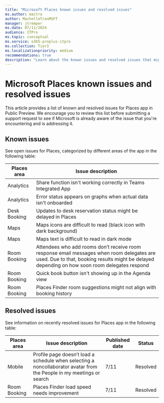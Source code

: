 ```yaml
---
title: "Microsoft Places known issues and resolved issues"
ms.author: mactra
author: MachelleTranMSFT
manager: jtremper
ms.date: 07/11/2024
audience: ITPro
ms.topic: conceptual
ms.service: o365-proplus-itpro
ms.collection: Tier3
ms.localizationpriority: medium
recommendations: true
description: "Learn about the known issues and resolved issues that might occur while using Microsoft Places in Pubic Preview."
---
```


# Microsoft Places known issues and resolved issues

This article provides a list of known and resolved issues for Places app in Public Preview. We encourage you to review this list before submitting a support request to see if Microsoft is already aware of the issue that you're encountering and is addressing it.

## Known issues

See open issues for Places, categorized by different areas of the app in the following table:

| **Places area** | **Issue description** |
| ------------------- | ------------ |
| Analytics | Share function isn't working correctly in Teams Integrated App |
| Analytics | Error status appears on graphs when actual data isn't onboarded |
| Desk Booking | Updates to desk reservation status might be delayed in Places|
| Maps | Maps icons are difficult to read (black icon with dark background) |
| Maps | Maps text is difficult to read in dark mode|
| Room Booking | Attendees who add rooms don’t receive room response email messages when room delegates are used. Due to that, booking results might be delayed depending on how soon room delegates respond |
| Room Booking | Quick book button isn't showing up in the Agenda view|
| Room Booking | Places Finder room suggestions might not align with booking history |

## Resolved issues

See information on recently resolved issues for Places app in the following table:

| **Places area** | **Issue description** | **Published date** | **Status** |
| --------------- | ------------- | ------------------ | ---------- |
| Mobile | Profile page doesn’t load a schedule when selecting a noncollaborator avatar from the People in my meetings or search | 7/11 | Resolved|
| Room Booking | Places Finder load speed needs improvement|7/11 | Resolved|